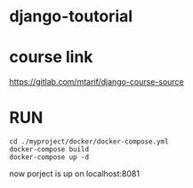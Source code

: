 # django-toutorial

# course link
https://gitlab.com/mtarif/django-course-source 

# RUN
```
cd ./myproject/docker/docker-compose.yml
docker-compose build 
docker-compose up -d

```
now porject is up on localhost:8081

